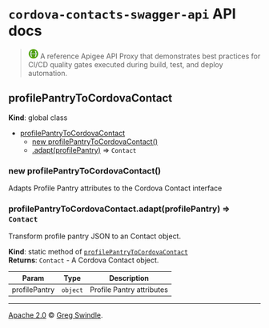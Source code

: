 # `cordova-contacts-swagger-api` API docs
> [![Swagger Logo][swagger-logo-20-img]][swagger-io-url] A reference Apigee API Proxy that demonstrates best practices for CI/CD quality gates executed during build, test, and deploy automation.

<a name="profilePantryToCordovaContact"></a>

## profilePantryToCordovaContact
**Kind**: global class  

* [profilePantryToCordovaContact](#profilePantryToCordovaContact)
    * [new profilePantryToCordovaContact()](#new_profilePantryToCordovaContact_new)
    * [.adapt(profilePantry)](#profilePantryToCordovaContact.adapt) ⇒ <code>Contact</code>

<a name="new_profilePantryToCordovaContact_new"></a>

### new profilePantryToCordovaContact()
Adapts Profile Pantry attributes to the Cordova Contact interface

<a name="profilePantryToCordovaContact.adapt"></a>

### profilePantryToCordovaContact.adapt(profilePantry) ⇒ <code>Contact</code>
Transform profile pantry JSON to an Contact object.

**Kind**: static method of <code>[profilePantryToCordovaContact](#profilePantryToCordovaContact)</code>  
**Returns**: <code>Contact</code> - A Cordova Contact object.  

| Param | Type | Description |
| --- | --- | --- |
| profilePantry | <code>object</code> | Profile Pantry attributes |


---
[Apache 2.0][license-url] :copyright: [Greg Swindle][author-url].

[author-url]: https://github.com/gregswindle
[bithound-dep-img]: https://www.bithound.io/github/gregswindle/cordova-contacts-swagger-api/badges/dependencies.svg
[bithound-dep-url]: https://www.bithound.io/github/gregswindle/cordova-contacts-swagger-api/master/dependencies/npm
[bithound-dev-dep-img]: https://www.bithound.io/github/gregswindle/cordova-contacts-swagger-api/badges/devDependencies.svg
[bithound-dev-dep-url]: https://www.bithound.io/github/gregswindle/cordova-contacts-swagger-api/master/dependencies/npm
[codacy-img]: https://api.codacy.com/project/badge/Grade/554fe390431b455a87ba6acde3ff2989?style=flat-square
[codacy-url]: https://www.codacy.com/app/greg_7/cordova-contacts-swagger-api?utm_source=github.com&amp;utm_medium=referral&amp;utm_content=gregswindle/cordova-contacts-swagger-api&amp;utm_campaign=Badge_Grade
[code-of-conduct-url]: ./.github/CODE_OF_CONDUCT.md
[coveralls-img]: https://coveralls.io/repos/github/gregswindle/cordova-contacts-swagger-api/badge.svg?branch=master
[coveralls-url]: https://coveralls.io/github/gregswindle/cordova-contacts-swagger-api?branch=master
[eslint-dev-env-url]: http://eslint.org/docs/developer-guide/development-environment
[greenkeeper-img]: https://badges.greenkeeper.io/gregswindle/cordova-contacts-swagger-api.svg?style=flat-square
[greenkeeper-url]: https://greenkeeper.io/
[inch-ci-img]: http://inch-ci.org/github/gregswindle/cordova-contacts-swagger-api.svg?branch=master
[inch-ci-url]: http://inch-ci.org/github/gregswindle/cordova-contacts-swagger-api
[issues-new-url]: https://github.com/gregswindle/cordova-contacts-swagger-api/issues/new
[issues-url]: https://github.com/gregswindle/cordova-contacts-swagger-api/issues
[license-image]: https://img.shields.io/badge/License-Apache%202.0-blue.svg?style=flat-square
[license-url]: ./LICENSE
[nsp-img]: https://nodesecurity.io/orgs/gregswindle/projects/a3912719-529f-457f-9ff6-53fa70d8f475/badge
[nsp-url]: https://nodesecurity.io/orgs/gregswindle/projects/a3912719-529f-457f-9ff6-53fa70d8f475
[pr-url]: https://github.com/gregswindle/cordova-contacts-swagger-api/pulls
[readme-score-img]: http://readme-score-api.herokuapp.com/score.svg?url=https://github.com/gregswindle/cordova-contacts-swagger-api
[readme-score-url]: http://clayallsopp.github.io/readme-score?url=https://github.com/gregswindle/cordova-contacts-swagger-api
[rule-plural-paths-url]: ./docs/rules/require-plural-paths.md
[rules-backlog-wiki-url]: https://github.com/gregswindle/cordova-contacts-swagger-api/wiki/Rules-backlog
[stackshare-img]: https://img.shields.io/badge/tech-stack-0690fa.svg?style=flat
[stackshare-url]: https://stackshare.io/gregswindle/cordova-contacts-swagger-api
[swagger-io-url]: http://swagger.io
[swagger-logo-20-img]: ../.github/assets/img/swagger-logo-20.png
[travis-ci-img]: https://travis-ci.org/gregswindle/cordova-contacts-swagger-api.svg?branch=master&style=flat-square
[travis-ci-url]:  https://travis-ci.org/gregswindle/cordova-contacts-swagger-api
